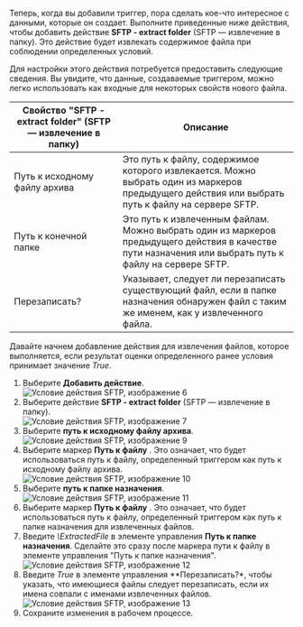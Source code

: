 Теперь, когда вы добавили триггер, пора сделать кое-что интересное с данными, которые он создает. Выполните приведенные ниже действия, чтобы добавить действие **SFTP - extract folder** (SFTP — извлечение в папку). Это действие будет извлекать содержимое файла при соблюдении определенных условий. 

Для настройки этого действия потребуется предоставить следующие сведения. Вы увидите, что данные, создаваемые триггером, можно легко использовать как входные для некоторых свойств нового файла.

| Свойство "SFTP - extract folder" (SFTP — извлечение в папку) | Описание |
| --- | --- |
| Путь к исходному файлу архива |Это путь к файлу, содержимое которого извлекается. Можно выбрать один из маркеров предыдущего действия или выбрать путь к файлу на сервере SFTP. |
| Путь к конечной папке |Это путь к извлеченным файлам. Можно выбрать один из маркеров предыдущего действия в качестве пути назначения или выбрать путь к файлу на сервере SFTP. |
| Перезаписать? |Указывает, следует ли перезаписать существующий файл, если в папке назначения обнаружен файл с таким же именем, как у извлеченного файла. |

Давайте начнем добавление действия для извлечения файлов, которое выполняется, если результат оценки определенного ранее условия принимает значение *True*. 

1. Выберите **Добавить действие**.        
   ![Условие действия SFTP, изображение 6](./media/connectors-create-api-sftp/condition-6.png)   
2. Выберите действие **SFTP - extract folder** (SFTP — извлечение в папку).      
   ![Условие действия SFTP, изображение 7](./media/connectors-create-api-sftp/condition-7.png)   
3. Выберите **путь к исходному файлу архива**.              
   ![Условие действия SFTP, изображение 9](./media/connectors-create-api-sftp/condition-9.png)   
4. Выберите маркер **Путь к файлу** . Это означает, что будет использоваться путь к файлу, определенный триггером как путь к исходному файлу архива.           
   ![Условие действия SFTP, изображение 10](./media/connectors-create-api-sftp/condition-10.png)   
5. Выберите **путь к папке назначения**.           
   ![Условие действия SFTP, изображение 11](./media/connectors-create-api-sftp/condition-11.png)   
6. Выберите маркер **Путь к файлу** . Это означает, что будет использоваться путь к файлу, определенный триггером как путь к папке назначения для извлеченных файлов.   
7. Введите *\ExtractedFile* в элементе управления **Путь к папке назначения**. Сделайте это сразу после маркера пути к файлу в элементе управления "Путь к папке назначения".         
   ![Условие действия SFTP, изображение 12](./media/connectors-create-api-sftp/condition-12.png)   
8. Введите *True* в элементе управления **Перезаписать?*, чтобы указать, что имеющиеся файлы следует перезаписать, если их имена совпали с именами извлеченных файлов.      
   ![Условие действия SFTP, изображение 13](./media/connectors-create-api-sftp/condition-13.png)   
9. Сохраните изменения в рабочем процессе.  

